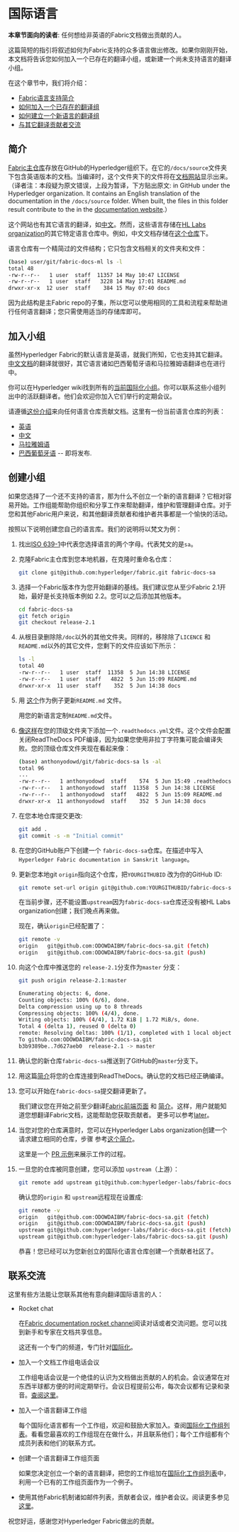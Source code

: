 # 国际语言

**本章节面向的读者**: 任何想给非英语的Fabric文档做出贡献的人。

这篇简短的指引将叙述如何为Fabric支持的众多语言做出修改。如果你刚刚开始，本文档将告诉您如何加入一个已存在的翻译小组，或新建一个尚未支持语言的翻译小组。

在这个章节中，我们将介绍：
* [Fabric语言支持简介](#简介)
* [如何加入一个已存在的翻译组](#加入小组)
* [如何建立一个新语言的翻译组](#创建小组)
* [与其它翻译贡献者交流](#联系交流)

## 简介

[Fabric主仓库](https://github.com/hyperledger/fabric)存放在GitHub的Hyperledger组织下。在它的`/docs/source`文件夹下包含英语版本的文档。当编译时，这个文件夹下的文件将在[文档网站](https://hyperledger-fabric.readthedocs.io/en/latest/)显示出来。
（译者注：本段疑为原文错误，上段为暂译，下方贴出原文:
in GitHub under the Hyperledger organization. It contains an English translation
of the documentation in the `/docs/source` folder. When built, the files in this
folder result contribute to the in the [documentation
website](https://hyperledger-fabric.readthedocs.io/en/latest/).）

这个网站也有其它语言的翻译，如[中文](https://hyperledger-fabric.readthedocs.io/zh_CN/latest/)。然而，这些语言存储在[HL
Labs organization](https://github.com/hyperledger-labs)的其它特定语言仓库中。例如，中文文档存储在[这个仓库](https://github.com/hyperledger-labs/fabric-docs-cn)下。

语言仓库有一个精简过的文件结构；它只包含文档相关的文件夹和文件：

```bash
(base) user/git/fabric-docs-ml ls -l
total 48
-rw-r--r--   1 user  staff  11357 14 May 10:47 LICENSE
-rw-r--r--   1 user  staff   3228 14 May 17:01 README.md
drwxr-xr-x  12 user  staff    384 15 May 07:40 docs
```

因为此结构是主Fabric repo的子集，所以您可以使用相同的工具和流程来帮助进行任何语言翻译；您只需使用适当的存储库即可。

## 加入小组

虽然Hyperledger Fabric的默认语言是英语，就我们所知，它也支持其它翻译。[中文文档](https://hyperledger-fabric.readthedocs.io/zh_CN/latest/)的翻译就很好，其它语言诸如巴西葡萄牙语和马拉雅姆语翻译也在进行中。

你可以在Hyperledger wiki找到所有的[当前国际化小组](https://wiki.hyperledger.org/display/fabric/International+groups)。你可以联系这些小组列出中的活跃翻译者。他们会欢迎你加入它们举行的定期会议。

请遵循[这份介绍](./docs_guide.html)来向任何语言仓库贡献文档。这里有一份当前语言仓库的列表：

* [英语](https://github.com/hyperledger/fabric/tree/master/docs)
* [中文](https://github.com/hyperledger-labs/fabric-docs-cn)
* [马拉雅姆语](https://github.com/hyperledger-labs/fabric-docs-ml)
* [巴西葡萄牙语]() -- 即将发布.

## 创建小组

如果您选择了一个还不支持的语言，那为什么不创立一个新的语言翻译？它相对容易开始。工作组能帮助你组织和分享工作来帮助翻译，维护和管理翻译仓库。对于您和其他Fabric用户来说，和其他翻译贡献者和维护者共事都是一个愉快的活动。

按照以下说明创建您自己的语言库。我们的说明将以梵文为例：

1. 找出[ISO 639-1](https://en.wikipedia.org/wiki/List_of_ISO_639-1_codes)中代表您选择语言的两个字母。代表梵文的是`sa`。

1. 克隆Fabric主仓库到您本地机器，在克隆时重命名仓库：
   ```bash
   git clone git@github.com:hyperledger/fabric.git fabric-docs-sa
   ```

1. 选择一个Fabric版本作为您开始翻译的基线。我们建议您从至少Fabric 2.1开始，最好是长支持版本例如 2.2。您可以之后添加其他版本。

   ```bash
   cd fabric-docs-sa
   git fetch origin
   git checkout release-2.1
   ```

1. 从根目录删除除`/doc`以外的其他文件夹。同样的，移除除了`LICENCE` 和 `README.md`以外的其它文件，您剩下的文件应该如下所示：

   ```bash
   ls -l
   total 40
   -rw-r--r--   1 user  staff  11358  5 Jun 14:38 LICENSE
   -rw-r--r--   1 user  staff   4822  5 Jun 15:09 README.md
   drwxr-xr-x  11 user  staff    352  5 Jun 14:38 docs
   ```

1. 用 [这个](https://github.com/hyperledger-labs/fabric-docs-ml/blob/master/README.md)作为例子更新`README.md` 文件。

   用您的新语言定制`README.md`文件。

1. [像这样](https://github.com/hyperledger-labs/fabric-docs-ml/blob/master/.readthedocs.yml)在您的顶级文件夹下添加一个`.readthedocs.yml`文件。这个文件会配置关闭ReadTheDocs PDF编译，因为如果您使用非拉丁字符集可能会编译失败。您的顶级仓库文件夹现在看起来像：

   ```bash
   (base) anthonyodowd/git/fabric-docs-sa ls -al
   total 96
   ...
   -rw-r--r--   1 anthonyodowd  staff    574  5 Jun 15:49 .readthedocs.yml
   -rw-r--r--   1 anthonyodowd  staff  11358  5 Jun 14:38 LICENSE
   -rw-r--r--   1 anthonyodowd  staff   4822  5 Jun 15:09 README.md
   drwxr-xr-x  11 anthonyodowd  staff    352  5 Jun 14:38 docs
   ```

1. 在您本地仓库提交更改:

   ```bash
   git add .
   git commit -s -m "Initial commit"
   ```

1. 在您的GitHub账户下创建一个 `fabric-docs-sa`仓库。在描述中写入`Hyperledger Fabric documentation in Sanskrit
   language`。

1. 更新您本地git `origin`指向这个仓库，把`YOURGITHUBID` 改为你的GitHub ID:

   ```bash
   git remote set-url origin git@github.com:YOURGITHUBID/fabric-docs-sa.git
   ```

   在当前步骤，还不能设置`upstream`因为`fabric-docs-sa`仓库还没有被HL Labs
   organization创建；我们晚点再来做。

   现在，确认`origin`已经配置了：

   ```bash
   git remote -v
   origin	git@github.com:ODOWDAIBM/fabric-docs-sa.git (fetch)
   origin	git@github.com:ODOWDAIBM/fabric-docs-sa.git (push)
   ```

1. 向这个仓库中推送您的 `release-2.1`分支作为`master` 分支：

   ```bash
   git push origin release-2.1:master

   Enumerating objects: 6, done.
   Counting objects: 100% (6/6), done.
   Delta compression using up to 8 threads
   Compressing objects: 100% (4/4), done.
   Writing objects: 100% (4/4), 1.72 KiB | 1.72 MiB/s, done.
   Total 4 (delta 1), reused 0 (delta 0)
   remote: Resolving deltas: 100% (1/1), completed with 1 local object.
   To github.com:ODOWDAIBM/fabric-docs-sa.git
   b3b9389be..7d627aeb0  release-2.1 -> master
   ```

1. 确认您的新仓库`fabric-docs-sa`推送到了GitHub的`master`分支下。

1. 用这篇[简介](./docs_guide.html#building-on-github)将您的仓库连接到ReadTheDocs。确认您的文档已经正确编译。

1. 您可以开始在`fabric-docs-sa`提交翻译更新了。
   
   我们建议您在开始之前至少翻译[Fabric前端页面](https://hyperledger-fabric.readthedocs.io/en/latest/) 和
   [简介](https://hyperledger-fabric.readthedocs.io/en/latest/whatis.html)。这样，用户就能知道您想翻译Fabric文档，这能帮助您获取贡献者。
   更多可以参考[later](#get-connected)。


1. 当您对您的仓库满意时，您可以在Hyperledger Labs organization创建一个请求建立相同的仓库，步骤 参考[这个简介](https://github.com/hyperledger-labs/hyperledger-labs.github.io)。

   这里是一个 [PR 示例](https://github.com/hyperledger-labs/hyperledger-labs.github.io/pull/126)来展示工作的过程。

1. 一旦您的仓库被同意创建，您可以添加 `upstream`（上游）：

   ```bash
   git remote add upstream git@github.com:hyperledger-labs/fabric-docs-sa.git
   ```

   确认您的`origin`  和 `upstream`远程现在设置成:

   ```bash
   git remote -v
   origin	git@github.com:ODOWDAIBM/fabric-docs-sa.git (fetch)
   origin	git@github.com:ODOWDAIBM/fabric-docs-sa.git (push)
   upstream	git@github.com:hyperledger-labs/fabric-docs-sa.git (fetch)
   upstream	git@github.com:hyperledger-labs/fabric-docs-sa.git (push)
   ```

   恭喜！您已经可以为您新创立的国际化语言仓库创建一个贡献者社区了。

## 联系交流

这里有些方法能让您联系其他有意向翻译国际语言的人：

  * Rocket chat

    在[Fabric documentation rocket
    channel](https://chat.hyperledger.org/channel/fabric-documentation)阅读对话或者交流问题。您可以找到新手和专家在文档共享信息。

    这还有一个专门的频道，专门针对[国际化](https://chat.hyperledger.org/channel/i18n)。


  * 加入一个文档工作组电话会议

    工作组电话会议是一个绝佳的认识为文档做出贡献的人的机会。会议通常在对东西半球都方便的时间定期举行。会议日程提前公布，每次会议都有记录和录音。[查阅这里](https://wiki.hyperledger.org/display/fabric/Documentation+Working+Group)。

  * 加入一个语言翻译工作组

    每个国际化语言都有一个工作组，欢迎和鼓励大家加入。查阅[国际化工作组列表](https://wiki.hyperledger.org/display/fabric/International+groups)。看看您最喜欢的工作组现在在做什么，并且联系他们；每个工作组都有个成员列表和他们的联系方式。


  * 创建一个语言翻译工作组页面

    如果您决定创立一个新的语言翻译，把您的工作组加在[国际化工作组列表](https://wiki.hyperledger.org/display/fabric/International+groups)中，利用一个已有的工作组页面作为一个例子。

  * 使用其他Fabric机制诸如邮件列表，贡献者会议，维护者会议。阅读更多参见[这里](./contributing.html)。

祝您好运，感谢您对Hyperledger Fabric做出的贡献。

<!--- Licensed under Creative Commons Attribution 4.0 International License
https://creativecommons.org/licenses/by/4.0/ -->
